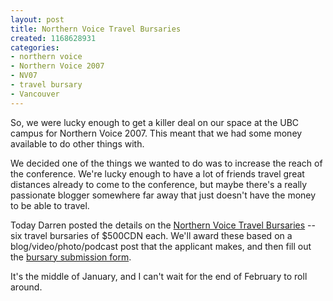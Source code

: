 ```yaml
--- 
layout: post
title: Northern Voice Travel Bursaries
created: 1168628931
categories: 
- northern voice
- Northern Voice 2007
- NV07
- travel bursary
- Vancouver
---
```

<p>So, we were lucky enough to get a killer deal on our space at the UBC campus for Northern Voice 2007. This meant that we had some money available to do other things with.</p><p>We decided one of the things we wanted to do was to increase the reach of the conference. We&#39;re lucky enough to have a lot of friends travel great distances already to come to the conference, but maybe there&#39;s a really passionate blogger somewhere far away that just doesn&#39;t have the money to be able to travel.</p><p>Today Darren posted the details on the <a href="http://2007.northernvoice.ca/news/2007/01/12/get-a-travel-bursary-for-northern-voice">Northern Voice Travel Bursaries</a> -- six travel bursaries of $500CDN each. We&#39;ll award these based on a blog/video/photo/podcast post that the applicant makes, and then fill out the <a href="http://2007.northernvoice.ca/nvbursary/submit">bursary submission form</a>.</p><p>It&#39;s the middle of January, and I can&#39;t wait for the end of February to roll around.&nbsp;</p>
